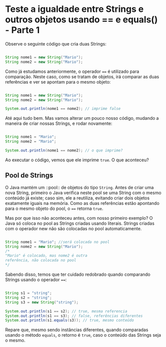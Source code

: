 # Teste a igualdade entre Strings e outros objetos usando == e equals() - Parte 1

Observe o seguinte código que cria duas Strings:

```java

String nome1 = new String("Mario");
String nome2 = new String("Mario");
```

Como já estudamos anteriormente, o operador `==` é utilizado para comparação. 
Neste caso, como se tratam de objetos, irá comparar as duas referências e ver se apontam para o mesmo objeto:

```java

String nome1 = new String("Mario");
String nome2 = new String("Mario");

System.out.println(nome1 == nome2); // imprime false
```

Até aqui tudo bem. Mas vamos alterar um pouco nosso código, 
mudando a maneira de criar nossas Strings, e rodar novamente:

```java

String nome1 = "Mario";
String nome2 = "Mario";

System.out.println(nome1 == nome2); // o que imprime?
```

Ao executar o código, vemos que ele imprime `true`. O que aconteceu?

## Pool de Strings

O Java mantém um ::pool:: de objetos do tipo `String`. Antes de criar uma nova String, primeiro o Java verifica 
neste pool se uma String com o mesmo conteúdo já existe; caso sim, ele a reutiliza, evitando criar dois objetos 
exatamente iguais na memória. Como as duas referências estão apontando para o mesmo objeto do pool, 
o `==` retorna `true`.

Mas por que isso não aconteceu antes, com nosso primeiro exemplo? O Java só coloca no pool as Strings criadas usando 
literais. Strings criadas com o operador new não são colocadas no pool automaticamente.

```java

String nome1 = "Mario"; //será colocada no pool
String nome2 = new String("Mario"); 
/*  
"Mario" é colocado, mas nome2 é outra 
referência, não colocada no pool
*/
```

Sabendo disso, temos que ter cuidado redobrado quando comparando Strings usando o operador `==`:

```java

String s1 = "string";
String s2 = "string";
String s3 = new String("string");

System.out.println(s1 == s2); // true, mesma referencia
System.out.println(s1 == s3); // false, referências diferentes
System.out.println(s1.equals(s3)); // true, mesmo conteúdo
```

Repare que, mesmo sendo instâncias diferentes, quando comparadas usando o método `equals`, o retorno é `true`, 
caso o conteúdo das Strings seja o mesmo.